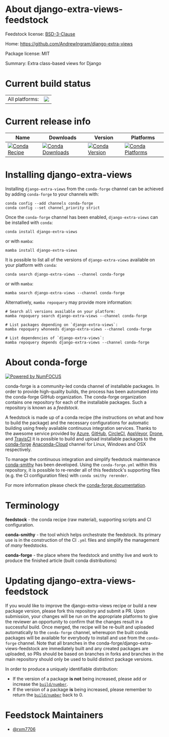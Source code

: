 About django-extra-views-feedstock
==================================

Feedstock license: [BSD-3-Clause](https://github.com/conda-forge/django-extra-views-feedstock/blob/main/LICENSE.txt)

Home: https://github.com/AndrewIngram/django-extra-views

Package license: MIT

Summary: Extra class-based views for Django

Current build status
====================


<table><tr><td>All platforms:</td>
    <td>
      <a href="https://dev.azure.com/conda-forge/feedstock-builds/_build/latest?definitionId=20233&branchName=main">
        <img src="https://dev.azure.com/conda-forge/feedstock-builds/_apis/build/status/django-extra-views-feedstock?branchName=main">
      </a>
    </td>
  </tr>
</table>

Current release info
====================

| Name | Downloads | Version | Platforms |
| --- | --- | --- | --- |
| [![Conda Recipe](https://img.shields.io/badge/recipe-django--extra--views-green.svg)](https://anaconda.org/conda-forge/django-extra-views) | [![Conda Downloads](https://img.shields.io/conda/dn/conda-forge/django-extra-views.svg)](https://anaconda.org/conda-forge/django-extra-views) | [![Conda Version](https://img.shields.io/conda/vn/conda-forge/django-extra-views.svg)](https://anaconda.org/conda-forge/django-extra-views) | [![Conda Platforms](https://img.shields.io/conda/pn/conda-forge/django-extra-views.svg)](https://anaconda.org/conda-forge/django-extra-views) |

Installing django-extra-views
=============================

Installing `django-extra-views` from the `conda-forge` channel can be achieved by adding `conda-forge` to your channels with:

```
conda config --add channels conda-forge
conda config --set channel_priority strict
```

Once the `conda-forge` channel has been enabled, `django-extra-views` can be installed with `conda`:

```
conda install django-extra-views
```

or with `mamba`:

```
mamba install django-extra-views
```

It is possible to list all of the versions of `django-extra-views` available on your platform with `conda`:

```
conda search django-extra-views --channel conda-forge
```

or with `mamba`:

```
mamba search django-extra-views --channel conda-forge
```

Alternatively, `mamba repoquery` may provide more information:

```
# Search all versions available on your platform:
mamba repoquery search django-extra-views --channel conda-forge

# List packages depending on `django-extra-views`:
mamba repoquery whoneeds django-extra-views --channel conda-forge

# List dependencies of `django-extra-views`:
mamba repoquery depends django-extra-views --channel conda-forge
```


About conda-forge
=================

[![Powered by
NumFOCUS](https://img.shields.io/badge/powered%20by-NumFOCUS-orange.svg?style=flat&colorA=E1523D&colorB=007D8A)](https://numfocus.org)

conda-forge is a community-led conda channel of installable packages.
In order to provide high-quality builds, the process has been automated into the
conda-forge GitHub organization. The conda-forge organization contains one repository
for each of the installable packages. Such a repository is known as a *feedstock*.

A feedstock is made up of a conda recipe (the instructions on what and how to build
the package) and the necessary configurations for automatic building using freely
available continuous integration services. Thanks to the awesome service provided by
[Azure](https://azure.microsoft.com/en-us/services/devops/), [GitHub](https://github.com/),
[CircleCI](https://circleci.com/), [AppVeyor](https://www.appveyor.com/),
[Drone](https://cloud.drone.io/welcome), and [TravisCI](https://travis-ci.com/)
it is possible to build and upload installable packages to the
[conda-forge](https://anaconda.org/conda-forge) [Anaconda-Cloud](https://anaconda.org/)
channel for Linux, Windows and OSX respectively.

To manage the continuous integration and simplify feedstock maintenance
[conda-smithy](https://github.com/conda-forge/conda-smithy) has been developed.
Using the ``conda-forge.yml`` within this repository, it is possible to re-render all of
this feedstock's supporting files (e.g. the CI configuration files) with ``conda smithy rerender``.

For more information please check the [conda-forge documentation](https://conda-forge.org/docs/).

Terminology
===========

**feedstock** - the conda recipe (raw material), supporting scripts and CI configuration.

**conda-smithy** - the tool which helps orchestrate the feedstock.
                   Its primary use is in the construction of the CI ``.yml`` files
                   and simplify the management of *many* feedstocks.

**conda-forge** - the place where the feedstock and smithy live and work to
                  produce the finished article (built conda distributions)


Updating django-extra-views-feedstock
=====================================

If you would like to improve the django-extra-views recipe or build a new
package version, please fork this repository and submit a PR. Upon submission,
your changes will be run on the appropriate platforms to give the reviewer an
opportunity to confirm that the changes result in a successful build. Once
merged, the recipe will be re-built and uploaded automatically to the
`conda-forge` channel, whereupon the built conda packages will be available for
everybody to install and use from the `conda-forge` channel.
Note that all branches in the conda-forge/django-extra-views-feedstock are
immediately built and any created packages are uploaded, so PRs should be based
on branches in forks and branches in the main repository should only be used to
build distinct package versions.

In order to produce a uniquely identifiable distribution:
 * If the version of a package **is not** being increased, please add or increase
   the [``build/number``](https://docs.conda.io/projects/conda-build/en/latest/resources/define-metadata.html#build-number-and-string).
 * If the version of a package **is** being increased, please remember to return
   the [``build/number``](https://docs.conda.io/projects/conda-build/en/latest/resources/define-metadata.html#build-number-and-string)
   back to 0.

Feedstock Maintainers
=====================

* [@rxm7706](https://github.com/rxm7706/)

